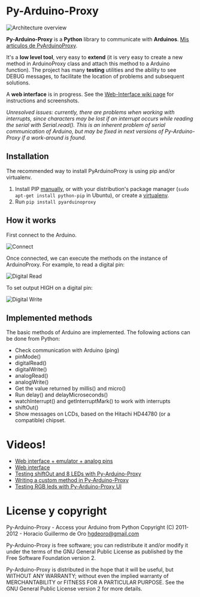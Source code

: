Py-Arduino-Proxy
================

![Architecture overview](/hgdeoro/py-arduino-proxy/raw/master/examples/architecture-overview.png "Architecture overview")

**Py-Arduino-Proxy** is a **Python** library to communicate with **Arduinos**.
[Mis articulos de PyArduinoProxy](http://blog.hgdeoro.com.ar/search/label/pyarduinoproxy "Mis articulos de PyArduinoProxy").

It's a **low level tool**, very easy to **extend** (it is very easy to create a new method in ArduinoProxy class and attach this method to a Arduino function).
The project has many **testing** utilities and the ability to see DEBUG messages, to facilitate the location of problems and subsequent solutions.

A **web interface** is in progress. See the [Web-Interface wiki page](https://github.com/hgdeoro/py-arduino-proxy/wiki/Web-Interface) for instructions and screenshots.

*Unresolved issues: currently, there are problems when working with interrupts, since characters may be lost if an interrupt occurs while 
reading the serial with Serial.read(). This is an inherent problem of serial communication of Arduino, but may be fixed in next versions of Py-Arduino-Proxy
if a work-around is found.*

Installation
------------

The recommended way to install PyArduinoProxy is using pip and/or virtualenv.

1. Install PIP [manually](http://www.pip-installer.org/en/latest/installing.html "Install PIP"), or with your distribution's package manager (`sudo apt-get install python-pip` in Ubuntu), or create a [virtualenv](http://www.virtualenv.org/en/latest/ "Vitualenv Site").
2. Run `pip install pyarduinoproxy`

How it works 
------------

First connect to the Arduino. 

![Connect](/hgdeoro/py-arduino-proxy/raw/master/examples/arduino-proxy-connect.png "Connect")

Once connected, we can execute the methods on the instance of ArduinoProxy. For example, to read a digital pin: 

![Digital Read](/hgdeoro/py-arduino-proxy/raw/master/examples/arduino-proxy-digital-read.png "Digital Read")

To set output HIGH on a digital pin: 

![Digital Write](/hgdeoro/py-arduino-proxy/raw/master/examples/arduino-proxy-digital-write.png "Digital Write")

Implemented methods  
------------------- 

The basic methods of Arduino are implemented. The following actions can be done from Python: 

* Check communication with Arduino (ping) 
* pinMode()
* digitalRead()
* digitalWrite()
* analogRead()
* analogWrite()
* Get the value returned by millis() and micro()
* Run delay() and delayMicroseconds()
* watchInterrupt() and getInterruptMark() to work with interrupts
* shiftOut()
* Show messages on LCDs, based on the Hitachi HD44780 (or a compatible) chipset.

Videos!
=======

* [Web interface + emulator + analog pins](http://www.youtube.com/watch?v=fMhAJlvZQco "Web interface + emulator + analog pins")
* [Web interface](http://www.youtube.com/watch?v=QE6UJSs3b6Q "Web interface")
* [Testing shiftOut and 8 LEDs with Py-Arduino-Proxy](http://www.youtube.com/watch?v=_9MselaKcdU "Testing shiftOut and 8 LEDs with Py-Arduino-Proxy")
* [Writing a custom method in Py-Arduino-Proxy](http://www.youtube.com/watch?v=2kgQpQqTVUU "Writing a custom method in Py-Arduino-Proxy")
* [Testing RGB leds with Py-Arduino-Proxy UI](http://www.youtube.com/watch?v=yM1ZaTFAZwc "Testing RGB leds with Py-Arduino-Proxy UI")

<!--
Python API
==========

You can get some initial API documentation [here](http://www.hgdeoro.com.ar/~horacio/py-arduino-proxy/index.html).
-->

License y copyright
===================

Py-Arduino-Proxy - Access your Arduino from Python
Copyright (C) 2011-2012 - Horacio Guillermo de Oro <hgdeoro@gmail.com>

Py-Arduino-Proxy is free software; you can redistribute it and/or modify
it under the terms of the GNU General Public License as published by
the Free Software Foundation version 2.

Py-Arduino-Proxy is distributed in the hope that it will be useful,
but WITHOUT ANY WARRANTY; without even the implied warranty of
MERCHANTABILITY or FITNESS FOR A PARTICULAR PURPOSE.  See the
GNU General Public License version 2 for more details.
